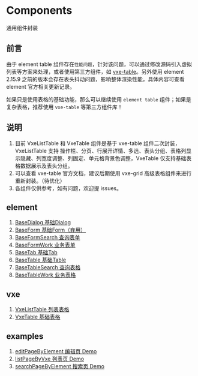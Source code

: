 # Components
通用组件封装

## 前言
由于 element table 组件存在`性能问题`，针对该问题，可以通过修改源码引入虚拟列表等方案来处理，或者使用第三方组件，如 [vxe-table](https://vxetable.cn/v3/#/table/start/install)。另外使用 element 2.15.9 之前的版本会存在表头抖动问题，影响整体渲染性能，具体内容可查看 element 官方相关更新记录。

如果只是使用表格的基础功能，那么可以继续使用 `element table` 组件；如果是复杂表格，推荐使用 `vxe-table` 等第三方组件库！

## 说明
1. 目前 VxeListTable 和 VxeTable 组件是基于 vxe-table 组件二次封装，VxeListTable 支持 操作栏、分页、行展开详情、多选、表头分组、表格列显示隐藏、列宽度调整、列固定、单元格背景色调整，VxeTable 仅支持基础表格数据展示及表头分组。
2. 可以查看 vxe-table 官方文档，建议后期使用 vxe-grid 高级表格组件来进行重新封装。（待优化）
3. 各组件仅供参考，如有问题，欢迎提 issues。

## element
1. [BaseDialog 基础Dialog](https://github.com/jcyicai/Components/tree/main/element/BaseDialog)
2. [BaseForm 基础Form（弃用）](https://github.com/jcyicai/Components/tree/main/element/BaseForm)
3. [BaseFormSearch 查询表单](https://github.com/jcyicai/Components/tree/main/element/BaseFormSearc)
4. [BaseFormWork 业务表单](https://github.com/jcyicai/Components/tree/main/element/BaseFormWork)
5. [BaseTab 基础Tab](https://github.com/jcyicai/Components/tree/main/element/BaseTab)
6. [BaseTable 基础Table](https://github.com/jcyicai/Components/tree/main/element/BaseTable)
7. [BaseTableSearch 查询表格](https://github.com/jcyicai/Components/tree/main/element/BaseTableSearch)
8. [BaseTableWork 业务表格](https://github.com/jcyicai/Components/tree/main/element/BaseTableWork)

## vxe
1. [VxeListTable 列表表格](https://github.com/jcyicai/Components/tree/main/vxe/VxeListTable)
2. [VxeTable 基础表格](https://github.com/jcyicai/Components/tree/main/vxe/VxeTable)

## examples
1. [editPageByElement 编辑页 Demo](https://github.com/jcyicai/Components/tree/main/examples/editPageByElement)
2. [listPageByVxe 列表页 Demo](https://github.com/jcyicai/Components/tree/main/examples/listPageByVxe)
3. [searchPageByElement 搜索页 Demo](https://github.com/jcyicai/Components/tree/main/examples/searchPageByElement)
